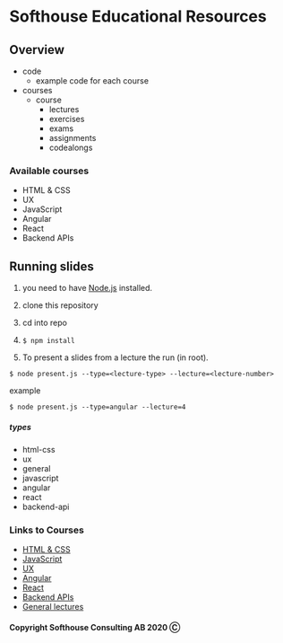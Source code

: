 # Softhouse Educational Resources

## Overview

* code
  * example code for each course
* courses
   * course
      * lectures
      * exercises
      * exams
      * assignments
      * codealongs

### Available courses

* HTML & CSS
* UX
* JavaScript
* Angular
* React
* Backend APIs

## Running slides

1. you need to have [Node.js](https://nodejs.org/en/) installed.

1. clone this repository

1. cd into repo

1. ```$ npm install```

1. To present a slides from a lecture the run (in root).
```
$ node present.js --type=<lecture-type> --lecture=<lecture-number>
```

example

```
$ node present.js --type=angular --lecture=4
```

##### types

* html-css
* ux
* general
* javascript
* angular
* react
* backend-api

### Links to Courses

* [HTML & CSS](/courses/html-css)
* [JavaScript](/courses/javascript)
* [UX](/courses/ux)
* [Angular](/courses/angular)
* [React](/courses/react)
* [Backend APIs](/courses/backend-api)
* [General lectures](/courses/general)

#### Copyright Softhouse Consulting AB 2020 Ⓒ
